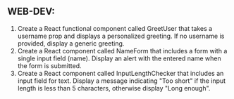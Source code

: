 ## WEB-DEV:

1. Create a React functional component called GreetUser that takes a username prop and displays a personalized greeting. If no username is provided, display a generic greeting.
2. Create a React component called NameForm that includes a form with a single input field (name). Display an alert with the entered name when the form is submitted.
3. Create a React component called InputLengthChecker that includes an input field for text. Display a message indicating "Too short" if the input length is less than 5 characters, otherwise display "Long enough".




